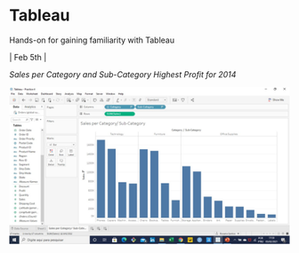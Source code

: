 # Tableau
Hands-on for gaining familiarity with Tableau

| Feb 5th |

_Sales per Category and Sub-Category_ 
_Highest Profit for 2014_

![Tableau]( https://github.com/RosanaFSS/Tableau/blob/main/Intro%20to%20Data%20Visualization/Sales%20per%20Category%20and%20Sub-Category.jpg )
